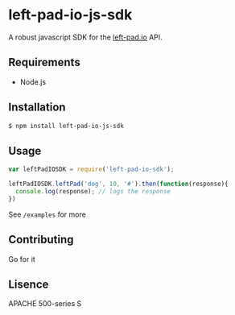 left-pad-io-js-sdk
===============================================================================

A robust javascript SDK for the [left-pad.io](https://left-pad.io) API.


Requirements
-------------------------------------------------------------------------------

- Node.js


Installation
-------------------------------------------------------------------------------

```bash
$ npm install left-pad-io-js-sdk
```


Usage
-------------------------------------------------------------------------------

```javascript
var leftPadIOSDK = require('left-pad-io-sdk');

leftPadIOSDK.leftPad('dog', 10, '#').then(function(response){
  console.log(response); // logs the response
})
```

See `/examples` for more

Contributing
-------------------------------------------------------------------------------

Go for it


Lisence
-------------------------------------------------------------------------------

APACHE 500-series S

